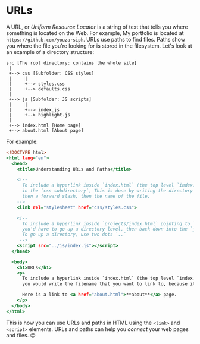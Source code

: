 # URLs

A URL, or *Uniform Resource Locator* is a string of text that tells you where something is located on the Web.
For example, My portfolio is located at `https://github.com/youzarsiph`.
URLs use paths to find files. Paths show you where the file you're looking for is stored in the filesystem.
Let's look at an example of a directory structure:

```console
src [The root directory: contains the whole site]
 |
 +--> css [Subfolder: CSS styles]
 |     |
 |     +--> styles.css
 |     +--> defaults.css
 |
 +--> js [Subfolder: JS scripts]
 |     |
 |     +--> index.js
 |     +--> highlight.js
 |
 +--> index.html [Home page]
 +--> about.html [About page]
```

For example:

```htm
<!DOCTYPE html>
<html lang="en">
  <head>
    <title>Understanding URLs and Paths</title>

    <!--
      To include a hyperlink inside `index.html` (the top level `index.html`) pointing to `css/styles.css` 
      in the `css subdirectory`, This is done by writing the directory's name,
      then a forward slash, then the name of the file. 
    -->
    <link rel="stylesheet" href="css/styles.css">

    <!--
      To include a hyperlink inside `projects/index.html` pointing to `js/index.js`,
      you'd have to go up a directory level, then back down into the `js` directory.
      To go up a directory, use two dots `..`
     -->
    <script src="../js/index.js"></script>
  </head>

  <body>
    <h1>URLs</h1>
    <p>
      To include a hyperlink inside `index.html` (the top level `index.html`) pointing to `about.html` in the *same directory*,
      you would write the filename that you want to link to, because it's in the same directory as the current file.

      Here is a link to <a href="about.html">**about**</a> page.
    </p>
  </body>
</html>
```

This is how you can use URLs and paths in HTML using the `<link>` and `<script>` elements.
URLs and paths can help you *connect* your web pages and files. 😊
